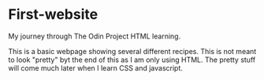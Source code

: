 # First-website
My journey through The Odin Project HTML learning.

This is a basic webpage showing several different recipes.
This is not meant to look "pretty" byt the end of this as I am only using HTML.
The pretty stuff will come much later when I learn CSS and javascript.
